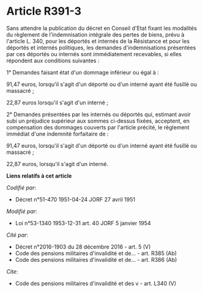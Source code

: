 # Article R391-3

Sans attendre la publication du décret en Conseil d'Etat fixant les modalités du règlement de l'indemnisation intégrale des
pertes de biens, prévu à l'article L. 340, pour les déportés et internés de la Résistance et pour les déportés et internés
politiques, les demandes d'indemnisations présentées par ces déportés ou internés sont immédiatement recevables, si elles
répondent aux conditions suivantes :

1° Demandes faisant état d'un dommage inférieur ou égal à :

91,47 euros, lorsqu'il s'agit d'un déporté ou d'un interné ayant été fusillé ou massacré ;

22,87 euros lorsqu'il s'agit d'un interné ;

2° Demandes présentées par les internés ou déportés qui, estimant avoir subi un préjudice supérieur aux sommes ci-dessus
fixées, acceptent, en compensation des dommages couverts par l'article précité, le règlement immédiat d'une indemnité
forfaitaire de :

91,47 euros, lorsqu'il s'agit d'un déporté ou d'un interné ayant été fusillé ou massacré ;

22,87 euros, lorsqu'il s'agit d'un interné.

**Liens relatifs à cet article**

_Codifié par_:

  - Décret n°51-470 1951-04-24 JORF 27 avril 1951

_Modifié par_:

  - Loi n°53-1340 1953-12-31 art. 40 JORF 5 janvier 1954

_Cité par_:

  - Décret n°2016-1903 du 28 décembre 2016 - art. 5 (V)
  - Code des pensions militaires d'invalidité et de... - art. R385 (Ab)
  - Code des pensions militaires d'invalidité et de... - art. R386 (Ab)

_Cite_:

  - Code des pensions militaires d'invalidité et des v - art. L340 (V)
